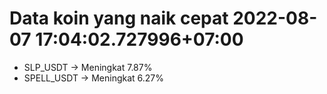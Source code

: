 # Data koin yang naik cepat 2022-08-07 17:04:02.727996+07:00

* SLP_USDT -> Meningkat 7.87%
* SPELL_USDT -> Meningkat 6.27%
